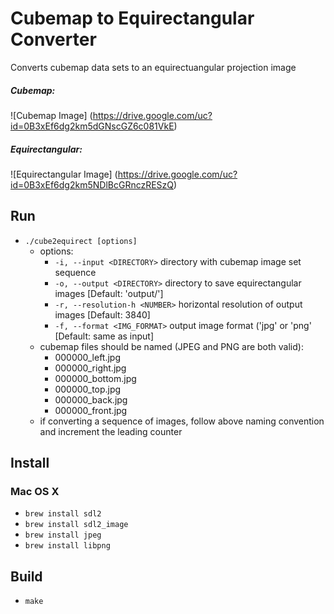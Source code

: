 Cubemap to Equirectangular Converter
=======

Converts cubemap data sets to an equirectuangular projection image

##### Cubemap: #####
![Cubemap Image]
(https://drive.google.com/uc?id=0B3xEf6dg2km5dGNscGZ6c081VkE)

##### Equirectangular: #####
![Equirectangular Image]
(https://drive.google.com/uc?id=0B3xEf6dg2km5NDlBcGRnczRESzQ)

## Run ##

* `./cube2equirect [options]`
    * options:
        * `-i, --input <DIRECTORY>` directory with cubemap image set sequence
        * `-o, --output <DIRECTORY>` directory to save equirectangular images [Default: 'output/']
        * `-r, --resolution-h <NUMBER>` horizontal resolution of output images [Default: 3840]
        * `-f, --format <IMG_FORMAT>` output image format ('jpg' or 'png' [Default: same as input]
    * cubemap files should be named (JPEG and PNG are both valid):
        * 000000_left.jpg
        * 000000_right.jpg
        * 000000_bottom.jpg
        * 000000_top.jpg
        * 000000_back.jpg
        * 000000_front.jpg
    * if converting a sequence of images, follow above naming convention and increment the leading counter

## Install ##

### Mac OS X ###

* `brew install sdl2`
* `brew install sdl2_image`
* `brew install jpeg`
* `brew install libpng`

## Build ##

* `make`

